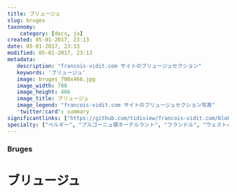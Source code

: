 ```yaml
---
title: ブリュージュ
slug: bruges
taxonomy:
    category: [docs, ja]
created: 05-01-2017, 23:13
date: 05-01-2017, 23:13
modified: 05-01-2017, 23:13
metadata:
   description: "francois-vidit.com サイトのブリュージュセクション"
   keywords: 'ブリュージュ'
   image: bruges_700x466.jpg
   image_width: 700
   image_height: 466
   image_title: ブリュージュ
   image_legend: "francois-vidit.com サイトのブリュージュセクション写真"
   'twitter:card': summary
significantlinks: ["https://github.com/tidiview/francois-vidit.com/blob/develop/user/sites/docs/pages/01.home/05.bruges/chapter.ja.md"]
specialty: ["ベルギー", "ブルゴーニュ領ネーデルラント", "フランドル", "ウェスト=フランデレン州", "ブリュージュ", "ブルッヘ"]
---
```

### Bruges

# ブリュー<wbr>ジュ